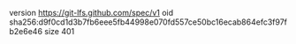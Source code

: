 version https://git-lfs.github.com/spec/v1
oid sha256:d9f0cd1d3b7fb6eee5fb44998e070fd557ce50bc16ecab864efc3f97fb2e6e46
size 401
